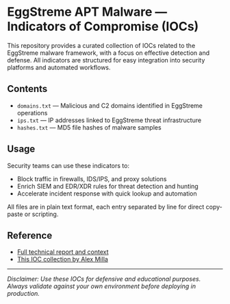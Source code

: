 # EggStreme APT Malware — Indicators of Compromise (IOCs)

This repository provides a curated collection of IOCs related to the EggStreme malware framework, with a focus on effective detection and defense. All indicators are structured for easy integration into security platforms and automated workflows.

## Contents

- `domains.txt` — Malicious and C2 domains identified in EggStreme operations
- `ips.txt` — IP addresses linked to EggStreme threat infrastructure
- `hashes.txt` — MD5 file hashes of malware samples

## Usage

Security teams can use these indicators to:
- Block traffic in firewalls, IDS/IPS, and proxy solutions
- Enrich SIEM and EDR/XDR rules for threat detection and hunting
- Accelerate incident response with quick lookup and automation

All files are in plain text format, each entry separated by line for direct copy-paste or scripting.

## Reference

- [Full technical report and context](https://businessinsights.bitdefender.com/eggstreme-fileless-malware-cyberattack-apac)
- [This IOC collection by Alex Milla](https://github.com/alex-milla/IOCs/tree/main/EggStreme)

---

_Disclaimer: Use these IOCs for defensive and educational purposes. Always validate against your own environment before deploying in production._
